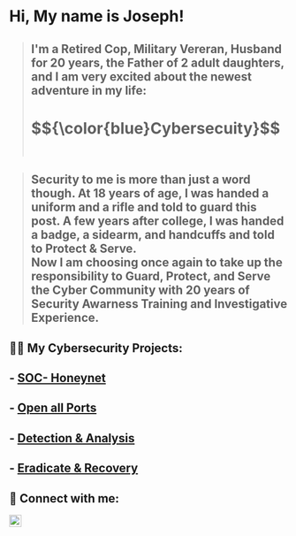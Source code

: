 <h1>Hi, My name is Joseph! </h1>

> ## I'm a Retired Cop, Military Vereran, Husband for 20 years, the Father of 2 adult daughters, and I am very excited about the newest adventure in my life:
> <h1>$${\color{blue}Cybersecuity}$$ <br><br></h1>

> ## Security to me is more than just a word though.  At 18 years of age, I was handed a uniform and a rifle and told to guard this post.  A few years after college, I was handed a badge, a sidearm, and handcuffs and told to Protect & Serve.<br>Now I am choosing once again to take up the responsibility to Guard, Protect, and Serve the Cyber Community with 20 years of Security Awarness Training and Investigative Experience.

<h2>👨‍💻 My Cybersecurity Projects:</h2>

##  - [SOC- Honeynet](https://github.com/cyberbluz/Azure-SOC)
##  - [Open all Ports](https://github.com/cyberbluz/Open_Ports)
##  - [Detection & Analysis](https://github.com/cyberbluz/Detection-and-Analysis)
##  - [Eradicate & Recovery](https://github.com/cyberbluz/Eradicate-and-Recovery)
  


<h2> 🤳 Connect with me:</h2>

[<img align="left" alt="??????? | LinkedIn" width="22px" src="?????" />][linkedin]

[linkedin]: https://linkedin.com/

